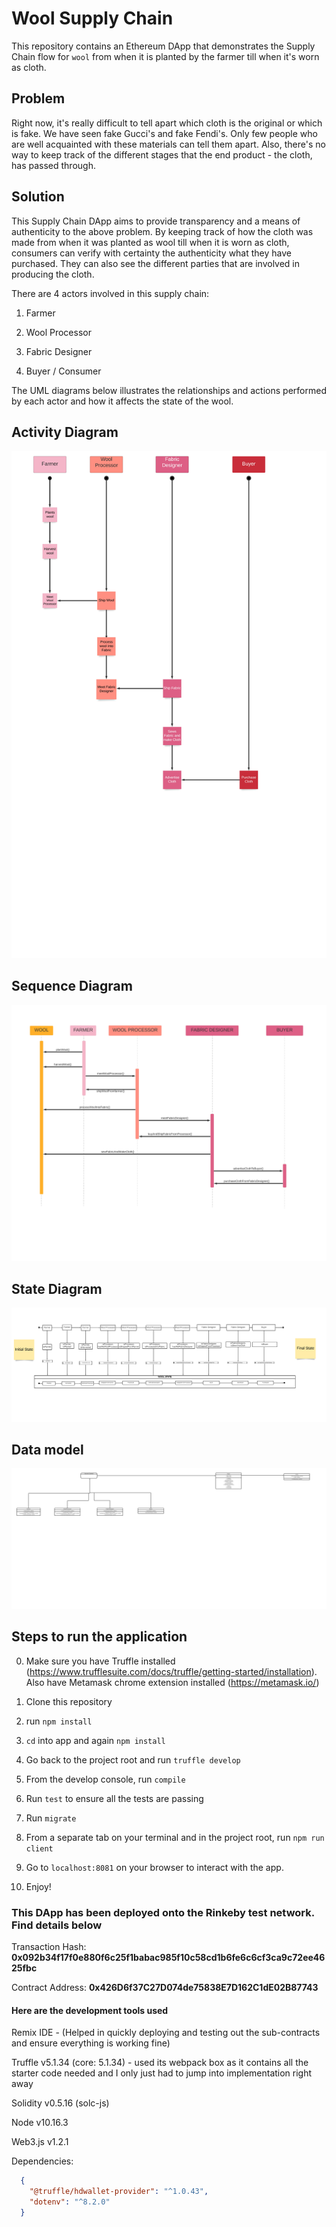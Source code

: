 # Wool Supply Chain

This repository contains an Ethereum DApp that demonstrates the Supply Chain flow for `wool` from when it is planted by the farmer till when it's worn as cloth.

## Problem

Right now, it's really difficult to tell apart which cloth is the original or which is fake. We have seen fake Gucci's and fake Fendi's. Only few people who are well acquainted with these materials can tell them apart. Also, there's no way to keep track of the different stages that the end product - the cloth, has passed through.

## Solution

This Supply Chain DApp aims to provide transparency and a means of authenticity to the above problem. By keeping track of how the cloth was made from when it was planted as wool till when it is worn as cloth, consumers can verify with certainty the authenticity what they have purchased. They can also see the different parties that are involved in producing the cloth.

There are 4 actors involved in this supply chain:

1. Farmer

2. Wool Processor

3. Fabric Designer

4. Buyer / Consumer

The UML diagrams below illustrates the relationships and actions performed by each actor and how it affects the state of the wool.

## Activity Diagram
![Activity diagram](images/Clothing_Business_Activity_diagram.jpeg)

## Sequence Diagram
![Sequence diagram](images/Clothing_Business_Sequence_diagram.jpeg)

## State Diagram
![State diagram](images/Clothing_Business_State_diagram.jpeg)

## Data model
![Data model](images/Clothing_Business_Data_Model.jpeg)


## Steps to run the application

0. Make sure you have Truffle installed (https://www.trufflesuite.com/docs/truffle/getting-started/installation). Also have Metamask chrome extension installed (https://metamask.io/)

1. Clone this repository

2. run `npm install`

3. `cd` into app and again `npm install`

4. Go back to the project root and run `truffle develop`

5. From the develop console, run `compile`

6. Run `test` to ensure all the tests are passing

7. Run `migrate`

8. From a separate tab on your terminal and in the project root, run `npm run client`

9. Go to `localhost:8081` on your browser to interact with the app.

10. Enjoy!


### This DApp has been deployed onto the Rinkeby test network. Find details below

Transaction Hash: **0x092b34f17f0e880f6c25f1babac985f10c58cd1b6fe6c6cf3ca9c72ee4625fbc**

Contract Address: **0x426D6f37C27D074de75838E7D162C1dE02B87743**

#### Here are the development tools used

Remix IDE - (Helped in quickly deploying and testing out the sub-contracts and ensure everything is working fine)

Truffle v5.1.34 (core: 5.1.34) - used its webpack box as it contains all the starter code needed and I only just had to jump into implementation right away

Solidity v0.5.16 (solc-js)

Node v10.16.3

Web3.js v1.2.1

Dependencies:

```json
  {
    "@truffle/hdwallet-provider": "^1.0.43",
    "dotenv": "^8.2.0"
  }
```
